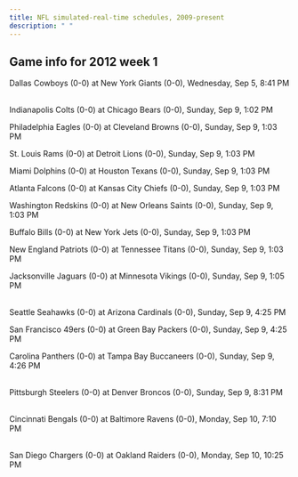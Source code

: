 ```yaml
---
title: NFL simulated-real-time schedules, 2009-present
description: " "
---
```


## Game info for 2012 week 1
Dallas Cowboys (0-0) at New York Giants (0-0), Wednesday, Sep 5, 8:41 PM

<br/>Indianapolis Colts (0-0) at Chicago Bears (0-0), Sunday, Sep 9, 1:02 PM

Philadelphia Eagles (0-0) at Cleveland Browns (0-0), Sunday, Sep 9, 1:03 PM

St. Louis Rams (0-0) at Detroit Lions (0-0), Sunday, Sep 9, 1:03 PM

Miami Dolphins (0-0) at Houston Texans (0-0), Sunday, Sep 9, 1:03 PM

Atlanta Falcons (0-0) at Kansas City Chiefs (0-0), Sunday, Sep 9, 1:03 PM

Washington Redskins (0-0) at New Orleans Saints (0-0), Sunday, Sep 9, 1:03 PM

Buffalo Bills (0-0) at New York Jets (0-0), Sunday, Sep 9, 1:03 PM

New England Patriots (0-0) at Tennessee Titans (0-0), Sunday, Sep 9, 1:03 PM

Jacksonville Jaguars (0-0) at Minnesota Vikings (0-0), Sunday, Sep 9, 1:05 PM

<br/>Seattle Seahawks (0-0) at Arizona Cardinals (0-0), Sunday, Sep 9, 4:25 PM

San Francisco 49ers (0-0) at Green Bay Packers (0-0), Sunday, Sep 9, 4:25 PM

Carolina Panthers (0-0) at Tampa Bay Buccaneers (0-0), Sunday, Sep 9, 4:26 PM

<br/>Pittsburgh Steelers (0-0) at Denver Broncos (0-0), Sunday, Sep 9, 8:31 PM

<br/>Cincinnati Bengals (0-0) at Baltimore Ravens (0-0), Monday, Sep 10, 7:10 PM

<br/>San Diego Chargers (0-0) at Oakland Raiders (0-0), Monday, Sep 10, 10:25 PM

